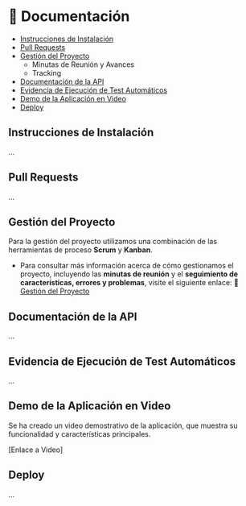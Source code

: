 # 📄 Documentación

  - [Instrucciones de Instalación](#instrucciones-de-instalación)
  - [Pull Requests](#pull-requests)
  - [Gestión del Proyecto](#gestión-del-proyecto)
    - Minutas de Reunión y Avances
    - Tracking
  - [Documentación de la API](#documentación-de-la-api)
  - [Evidencia de Ejecución de Test Automáticos](#evidencia-de-ejecución-de-test-automáticos)
  - [Demo de la Aplicación en Video](#demo-de-la-aplicación-en-video)
  - [Deploy](#deploy)

## Instrucciones de Instalación

...

## Pull Requests

...

## Gestión del Proyecto

Para la gestión del proyecto utilizamos una combinación de las herramientas de proceso **Scrum** y **Kanban**.
- Para consultar más información acerca de cómo gestionamos el proyecto, incluyendo las **minutas de reunión** y el **seguimiento de características, errores y problemas**, visite el siguiente enlace: 💼 [Gestión del Proyecto](https://github.com/AlejoRetamal/TP-DdeS/blob/main/docs/gesti%C3%B3n%20del%20proyecto/README.md)

## Documentación de la API

...

## Evidencia de Ejecución de Test Automáticos

...

## Demo de la Aplicación en Video

Se ha creado un video demostrativo de la aplicación, que muestra su funcionalidad y características principales.

[Enlace a Video]

## Deploy

...
